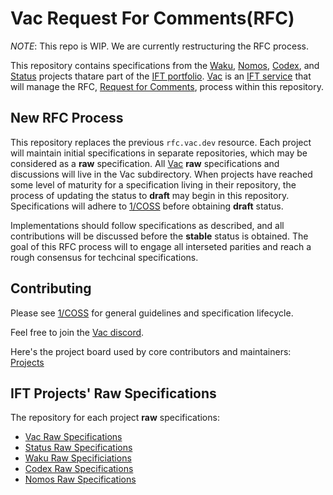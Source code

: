 # Vac Request For Comments(RFC)

*NOTE*: This repo is WIP. We are currently restructuring the RFC process.

This repository contains specifications from the [Waku](https://waku.org/), [Nomos](https://nomos.tech/),
[Codex](https://codex.storage/), and
[Status](https://status.app/) projects thatare part of the [IFT portfolio](https://free.technology/).
[Vac](https://vac.dev) is an
[IFT service](https://free.technology/services) that will manage the RFC,
[Request for Comments](https://en.wikipedia.org/wiki/Request_for_Comments),
process within this repository.

## New RFC Process

This repository replaces the previous `rfc.vac.dev` resource.
Each project will maintain initial specifications in separate repositories,
which may be considered as a **raw** specification.
All [Vac](https://vac.dev) **raw** specifications and
discussions will live in the Vac subdirectory.
When projects have reached some level of maturity
for a specification living in their repository,
the process of updating the status to **draft** may begin in this repository.
Specifications will adhere to
[1/COSS](./vac/1/coss.md) before obtaining **draft** status.

Implementations should follow specifications as described,
and all contributions will be discussed before the **stable** status is obtained.
The goal of this RFC process will to engage all interseted parities and
reach a rough consensus for techcinal specifications.

## Contributing

Please see [1/COSS](./vac/1/coss.md) for general guidelines and specification lifecycle.

Feel free to join the [Vac discord](https://discord.gg/Vy54fEWuqC).

Here's the project board used by core contributors and maintainers: [Projects](https://github.com/orgs/vacp2p/projects/5)

## IFT Projects' Raw Specifications

The repository for each project **raw** specifications:

- [Vac Raw Specifications](./vac/raw)
- [Status Raw Specifications](./status/raw)
- [Waku Raw Specificiations](https://github.com/waku-org/specs/tree/master)
- [Codex Raw Specifications](none)
- [Nomos Raw Specifications](https://github.com/logos-co/nomos-specs)
